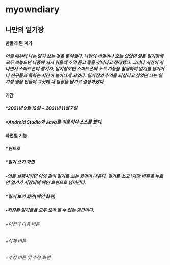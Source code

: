 # myowndiary
## 나만의 일기장
#### 만들게 된 계기
##### 어릴 때부터 나는 일기 쓰는 것을 좋아했다. 나만의 비밀이나 오늘 있었던 일을 일기장에 모두 써놓으면 나중에 커서 읽을때 추억 돋고 좋을 것이라고 생각했다. 그러나 시간이 지나면서 스마트폰이 생기자, 일기장보단 스마트폰의 노트 기능을 활용하여 일기를 남기거나 친구들과 톡하는 시간이 늘어나게 되었다. 일기장의 추억을 되살리고 싶었던 나는 일기장 앱을 만들어 그곳에 내 일상을 담기로 결정하였다.
#### 기간
##### *2021년 9월 12일 ~ 2021년 11월 7일
##### *Android Studio와 Java를 이용하여 소스를 짰다.
#### 화면별 기능
##### *인트로
##### *일기 쓰기 화면
##### -앱을 실행시키면 이와 같이 일기를 쓰는 화면이 나온다. 일기를 쓰고 '저장'버튼을 누르면 일기가 저장되며 메인 화면으로 넘어간다.
##### *일기 보기 화면(메인 화면)
##### -저장된 일기들을 모두 모아 볼 수 있는 공간이다.
###### +이전과 다음 버튼
###### +삭제 버튼
###### +수정 버튼 및 수정 화면
